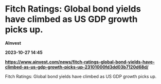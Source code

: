 # Fitch Ratings: Global bond yields have climbed as US GDP growth picks up.
**AInvest**

**2023-10-27 14:45**

**https://www.ainvest.com/news/fitch-ratings-global-bond-yields-have-climbed-as-us-gdp-growth-picks-up-23101000fd3dd03b7120d68d/**

Fitch Ratings: Global bond yields have climbed as US GDP growth picks up.